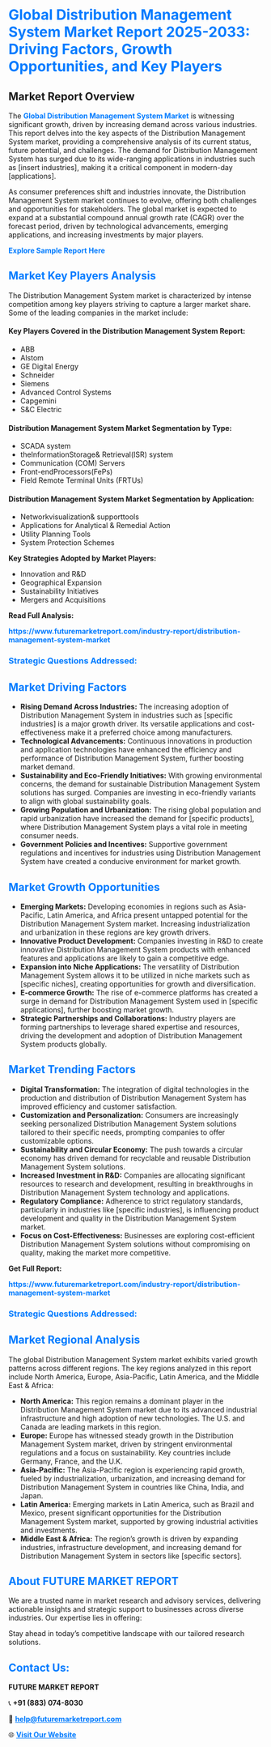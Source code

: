 <h1 style="color: #007BFF;">Global Distribution Management System Market Report 2025-2033: Driving Factors, Growth Opportunities, and Key Players</h1>

<section id="overview">
<h2>Market Report Overview</h2>
<p>The <a href="https://www.futuremarketreport.com/industry-report/distribution-management-system-market" style="color: #007BFF; text-decoration: none;"><strong>Global Distribution Management System Market</strong></a> is witnessing significant growth, driven by increasing demand across various industries. This report delves into the key aspects of the Distribution Management System market, providing a comprehensive analysis of its current status, future potential, and challenges. The demand for Distribution Management System has surged due to its wide-ranging applications in industries such as [insert industries], making it a critical component in modern-day [applications].</p>
<p>As consumer preferences shift and industries innovate, the Distribution Management System market continues to evolve, offering both challenges and opportunities for stakeholders. The global market is expected to expand at a substantial compound annual growth rate (CAGR) over the forecast period, driven by technological advancements, emerging applications, and increasing investments by major players.</p>
</section>

<section id="overview">
<p><a href="https://www.futuremarketreport.com/request-sample/reportId=56807" style="color: #007BFF; text-decoration: none;"><strong>Explore Sample Report Here</strong></a></p>
</section>

<section id="key-players">
<h2 style="color: #007BFF;">Market Key Players Analysis</h2>
<p>The Distribution Management System market is characterized by intense competition among key players striving to capture a larger market share. Some of the leading companies in the market include:</p>
<h4>Key Players Covered in the Distribution Management System Report:</h4>
<ul><li>ABB</li><li>Alstom</li><li>GE Digital Energy</li><li>Schneider</li><li>Siemens</li><li>Advanced Control Systems</li><li>Capgemini</li><li>S&amp;C Electric</li></ul>
<h4>Distribution Management System Market Segmentation by Type:</h4>
<ul><li>SCADA system</li><li>theInformationStorage&amp; Retrieval(ISR) system</li><li>Communication (COM) Servers</li><li>Front-endProcessors(FePs)</li><li>Field Remote Terminal Units (FRTUs)</li></ul>

<h4>Distribution Management System Market Segmentation by Application:</h4>
<ul><li>Networkvisualization&amp; supporttools</li><li>Applications for Analytical &amp; Remedial Action</li><li>Utility Planning Tools</li><li>System Protection Schemes</li></ul>
<p><strong>Key Strategies Adopted by Market Players:</strong></p>
<ul>
<li>Innovation and R&D</li>
<li>Geographical Expansion</li>
<li>Sustainability Initiatives</li>
<li>Mergers and Acquisitions</li>
</ul>
</section>

<section>
<p><strong>Read Full Analysis: </strong></p><a href="https://www.futuremarketreport.com/industry-report/distribution-management-system-market" style="color: #007BFF; text-decoration: none;"><strong>https://www.futuremarketreport.com/industry-report/distribution-management-system-market</strong></a>
<h3 style="color: #007BFF;">Strategic Questions Addressed:</h3>
</section>

<section id="driving-factors">
<h2 style="color: #007BFF;">Market Driving Factors</h2>
<ul>
<li><strong>Rising Demand Across Industries:</strong> The increasing adoption of Distribution Management System in industries such as [specific industries] is a major growth driver. Its versatile applications and cost-effectiveness make it a preferred choice among manufacturers.</li>
<li><strong>Technological Advancements:</strong> Continuous innovations in production and application technologies have enhanced the efficiency and performance of Distribution Management System, further boosting market demand.</li>
<li><strong>Sustainability and Eco-Friendly Initiatives:</strong> With growing environmental concerns, the demand for sustainable Distribution Management System solutions has surged. Companies are investing in eco-friendly variants to align with global sustainability goals.</li>
<li><strong>Growing Population and Urbanization:</strong> The rising global population and rapid urbanization have increased the demand for [specific products], where Distribution Management System plays a vital role in meeting consumer needs.</li>
<li><strong>Government Policies and Incentives:</strong> Supportive government regulations and incentives for industries using Distribution Management System have created a conducive environment for market growth.</li>
</ul>
</section>

<section id="growth-opportunities">
<h2 style="color: #007BFF;">Market Growth Opportunities</h2>
<ul>
<li><strong>Emerging Markets:</strong> Developing economies in regions such as Asia-Pacific, Latin America, and Africa present untapped potential for the Distribution Management System market. Increasing industrialization and urbanization in these regions are key growth drivers.</li>
<li><strong>Innovative Product Development:</strong> Companies investing in R&D to create innovative Distribution Management System products with enhanced features and applications are likely to gain a competitive edge.</li>
<li><strong>Expansion into Niche Applications:</strong> The versatility of Distribution Management System allows it to be utilized in niche markets such as [specific niches], creating opportunities for growth and diversification.</li>
<li><strong>E-commerce Growth:</strong> The rise of e-commerce platforms has created a surge in demand for Distribution Management System used in [specific applications], further boosting market growth.</li>
<li><strong>Strategic Partnerships and Collaborations:</strong> Industry players are forming partnerships to leverage shared expertise and resources, driving the development and adoption of Distribution Management System products globally.</li>
</ul>
</section>

<section id="trending-factors">
<h2 style="color: #007BFF;">Market Trending Factors</h2>
<ul>
<li><strong>Digital Transformation:</strong> The integration of digital technologies in the production and distribution of Distribution Management System has improved efficiency and customer satisfaction.</li>
<li><strong>Customization and Personalization:</strong> Consumers are increasingly seeking personalized Distribution Management System solutions tailored to their specific needs, prompting companies to offer customizable options.</li>
<li><strong>Sustainability and Circular Economy:</strong> The push towards a circular economy has driven demand for recyclable and reusable Distribution Management System solutions.</li>
<li><strong>Increased Investment in R&D:</strong> Companies are allocating significant resources to research and development, resulting in breakthroughs in Distribution Management System technology and applications.</li>
<li><strong>Regulatory Compliance:</strong> Adherence to strict regulatory standards, particularly in industries like [specific industries], is influencing product development and quality in the Distribution Management System market.</li>
<li><strong>Focus on Cost-Effectiveness:</strong> Businesses are exploring cost-efficient Distribution Management System solutions without compromising on quality, making the market more competitive.</li>
</ul>
</section>

<section>
<p><strong>Get Full Report: </strong></p><a href="https://www.futuremarketreport.com/industry-report/distribution-management-system-market" style="color: #007BFF; text-decoration: none;"><strong>https://www.futuremarketreport.com/industry-report/distribution-management-system-market</strong></a>
<h3 style="color: #007BFF;">Strategic Questions Addressed:</h3>
</section>


<section id="regional-analysis">
<h2 style="color: #007BFF;">Market Regional Analysis</h2>
<p>The global Distribution Management System market exhibits varied growth patterns across different regions. The key regions analyzed in this report include North America, Europe, Asia-Pacific, Latin America, and the Middle East & Africa:</p>
<ul>
<li><strong>North America:</strong> This region remains a dominant player in the Distribution Management System market due to its advanced industrial infrastructure and high adoption of new technologies. The U.S. and Canada are leading markets in this region.</li>
<li><strong>Europe:</strong> Europe has witnessed steady growth in the Distribution Management System market, driven by stringent environmental regulations and a focus on sustainability. Key countries include Germany, France, and the U.K.</li>
<li><strong>Asia-Pacific:</strong> The Asia-Pacific region is experiencing rapid growth, fueled by industrialization, urbanization, and increasing demand for Distribution Management System in countries like China, India, and Japan.</li>
<li><strong>Latin America:</strong> Emerging markets in Latin America, such as Brazil and Mexico, present significant opportunities for the Distribution Management System market, supported by growing industrial activities and investments.</li>
<li><strong>Middle East & Africa:</strong> The region’s growth is driven by expanding industries, infrastructure development, and increasing demand for Distribution Management System in sectors like [specific sectors].</li>
</ul>
</section>

<footer>
<h2 style="color: #007BFF;">About FUTURE MARKET REPORT</h2>
<p>We are a trusted name in market research and advisory services, delivering actionable insights and strategic support to businesses across diverse industries. Our expertise lies in offering:</p>

<p>Stay ahead in today’s competitive landscape with our tailored research solutions.</p>

<h2 style="color: #007BFF;">Contact Us:</h2>
<p><strong>FUTURE MARKET REPORT</strong></p>
<p>📞 <strong>+91 (883) 074-8030</strong></p>
<p>📧 <strong><a href="mailto:help@futuremarketreport.com" style="color: #007BFF;">help@futuremarketreport.com</a></strong></p>
<p>🌐 <strong><a href="https://www.futuremarketreport.com/" style="color: #007BFF;">Visit Our Website</a></strong></p>
</footer>